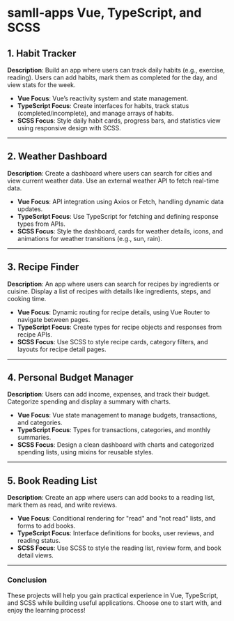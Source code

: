  # samll-apps Vue, TypeScript, and SCSS

## 1. Habit Tracker
**Description**: Build an app where users can track daily habits (e.g., exercise, reading). Users can add habits, mark them as completed for the day, and view stats for the week.

- **Vue Focus**: Vue’s reactivity system and state management.
- **TypeScript Focus**: Create interfaces for habits, track status (completed/incomplete), and manage arrays of habits.
- **SCSS Focus**: Style daily habit cards, progress bars, and statistics view using responsive design with SCSS.

---

## 2. Weather Dashboard
**Description**: Create a dashboard where users can search for cities and view current weather data. Use an external weather API to fetch real-time data.

- **Vue Focus**: API integration using Axios or Fetch, handling dynamic data updates.
- **TypeScript Focus**: Use TypeScript for fetching and defining response types from APIs.
- **SCSS Focus**: Style the dashboard, cards for weather details, icons, and animations for weather transitions (e.g., sun, rain).

---

## 3. Recipe Finder
**Description**: An app where users can search for recipes by ingredients or cuisine. Display a list of recipes with details like ingredients, steps, and cooking time.

- **Vue Focus**: Dynamic routing for recipe details, using Vue Router to navigate between pages.
- **TypeScript Focus**: Create types for recipe objects and responses from recipe APIs.
- **SCSS Focus**: Use SCSS to style recipe cards, category filters, and layouts for recipe detail pages.

---

## 4. Personal Budget Manager
**Description**: Users can add income, expenses, and track their budget. Categorize spending and display a summary with charts.

- **Vue Focus**: Vue state management to manage budgets, transactions, and categories.
- **TypeScript Focus**: Types for transactions, categories, and monthly summaries.
- **SCSS Focus**: Design a clean dashboard with charts and categorized spending lists, using mixins for reusable styles.

---

## 5. Book Reading List
**Description**: Create an app where users can add books to a reading list, mark them as read, and write reviews.

- **Vue Focus**: Conditional rendering for "read" and "not read" lists, and forms to add books.
- **TypeScript Focus**: Interface definitions for books, user reviews, and reading status.
- **SCSS Focus**: Use SCSS to style the reading list, review form, and book detail views.

---

### Conclusion
These projects will help you gain practical experience in Vue, TypeScript, and SCSS while building useful applications. Choose one to start with, and enjoy the learning process!

